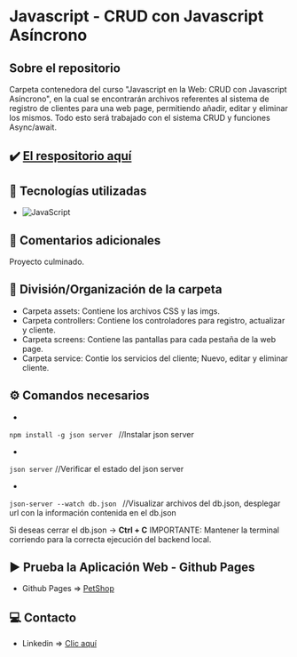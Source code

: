 # Javascript - CRUD con Javascript Asíncrono

## Sobre el repositorio
Carpeta contenedora del curso "Javascript en la Web: CRUD con Javascript Asíncrono", en la cual se encontrarán archivos referentes al sistema de registro de clientes para una web page, permitiendo añadir, editar y eliminar los mismos. Todo esto será trabajado con el sistema CRUD y funciones Async/await.

## ✔️ [El respositorio aquí](https://github.com/K3yJey/javascript-CRUD_JSAsincrono.git)

## 🔧 Tecnologías utilizadas
* ![JavaScript](https://img.shields.io/badge/javascript-%23323330.svg?style=for-the-badge&logo=javascript&logoColor=%23F7DF1E)

## 📌 Comentarios adicionales 
Proyecto culminado.

## 📂 División/Organización de la carpeta
* Carpeta assets: Contiene los archivos CSS y las imgs.
* Carpeta controllers: Contiene los controladores para registro, actualizar y cliente.
* Carpeta screens: Contiene las pantallas para cada pestaña de la web page.
* Carpeta service: Contie los servicios del cliente; Nuevo, editar y eliminar cliente.

## ⚙️ Comandos necesarios
* 
```npm install -g json server ```
//Instalar json server

*
```json server```
//Verificar el estado del json server

* 
```json-server --watch db.json ```
//Visualizar archivos del db.json, desplegar url con la información contenida en el db.json

Si deseas cerrar el db.json -> **Ctrl + C**
IMPORTANTE: Mantener la terminal corriendo para la correcta ejecución del backend local.

## ▶️ Prueba la Aplicación Web - Github Pages
* Github Pages => [PetShop](https://k3yjey.github.io/javascript-CRUD_JSAsincrono/)

## 💻 Contacto
* Linkedin => [Clic aquí](https://www.linkedin.com/in/k3yjey-dev/)